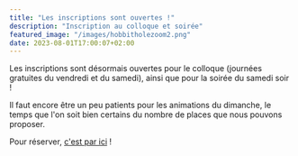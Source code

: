 ```yaml
---
title: "Les inscriptions sont ouvertes !"
description: "Inscription au colloque et soirée"
featured_image: "/images/hobbitholezoom2.png"
date: 2023-08-01T17:00:07+02:00
---
```


Les inscriptions sont désormais ouvertes pour le colloque (journées gratuites du vendredi et du samedi), ainsi que pour la soirée du samedi soir ! 

Il faut encore être un peu patients pour les animations du dimanche, le temps que l'on soit bien certains du nombre de places que nous pouvons proposer. 

Pour réserver, [c'est par ici](/inscription.md) !
